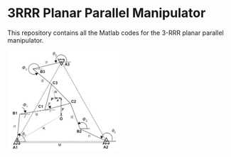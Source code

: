 # 3RRR Planar Parallel Manipulator

This repository contains all the Matlab codes for the 3-RRR planar parallel manipulator.

<img src="https://github.com/PCov3r/3RRR_Planar_Parallel_Manipulator/blob/main/images/3RRR.png" width=50% height=50%>
